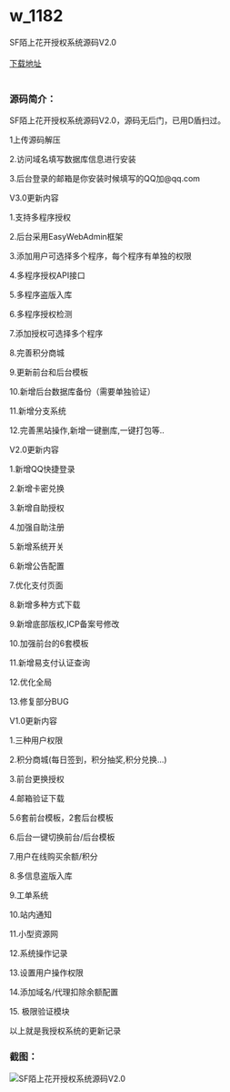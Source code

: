 # w_1182
SF陌上花开授权系统源码V2.0
<br/></br>
[下载地址](https://www.uuid2.com/1182.html "下载地址")
<br/></br>
<h3>源码简介：</h3>
<p>SF陌上花开授权系统源码V2.0，源码无后门，已用D盾扫过。<p>
<p>1上传源码解压<p>
<p>2.访问域名填写数据库信息进行安装<p>
<p>3.后台登录的邮箱是你安装时候填写的QQ加@qq.com<p>
<p>V3.0更新内容<p>
<p>1.支持多程序授权<p>
<p>2.后台采用EasyWebAdmin框架<p>
<p>3.添加用户可选择多个程序，每个程序有单独的权限<p>
<p>4.多程序授权API接口<p>
<p>5.多程序盗版入库<p>
<p>6.多程序授权检测<p>
<p>7.添加授权可选择多个程序<p>
<p>8.完善积分商城<p>
<p>9.更新前台和后台模板<p>
<p>10.新增后台数据库备份（需要单独验证）<p>
<p>11.新增分支系统<p>
<p>12.完善黑站操作,新增一键删库,一键打包等..<p>
<p>V2.0更新内容<p>
<p>1.新增QQ快捷登录<p>
<p>2.新增卡密兑换<p>
<p>3.新增自助授权<p>
<p>4.加强自助注册<p>
<p>5.新增系统开关<p>
<p>6.新增公告配置<p>
<p>7.优化支付页面<p>
<p>8.新增多种方式下载<p>
<p>9.新增底部版权,ICP备案号修改<p>
<p>10.加强前台的6套模板<p>
<p>11.新增易支付认证查询<p>
<p>12.优化全局<p>
<p>13.修复部分BUG<p>
<p>V1.0更新内容<p>
<p>1.三种用户权限<p>
<p>2.积分商城(每日签到，积分抽奖,积分兑换...)<p>
<p>3.前台更换授权<p>
<p>4.邮箱验证下载<p>
<p>5.6套前台模板，2套后台模板<p>
<p>6.后台一键切换前台/后台模板<p>
<p>7.用户在线购买余额/积分<p>
<p>8.多信息盗版入库<p>
<p>9.工单系统<p>
<p>10.站内通知<p>
<p>11.小型资源网<p>
<p>12.系统操作记录<p>
<p>13.设置用户操作权限<p>
<p>14.添加域名/代理扣除余额配置<p>
<p>15. 极限验证模块<p>
<p>以上就是我授权系统的更新记录<p>
<h3>截图：</h3>
<img src="https://www.uuid2.com/wp-content/uploads/img/202107/401074c136.jpg" alt="SF陌上花开授权系统源码V2.0">
